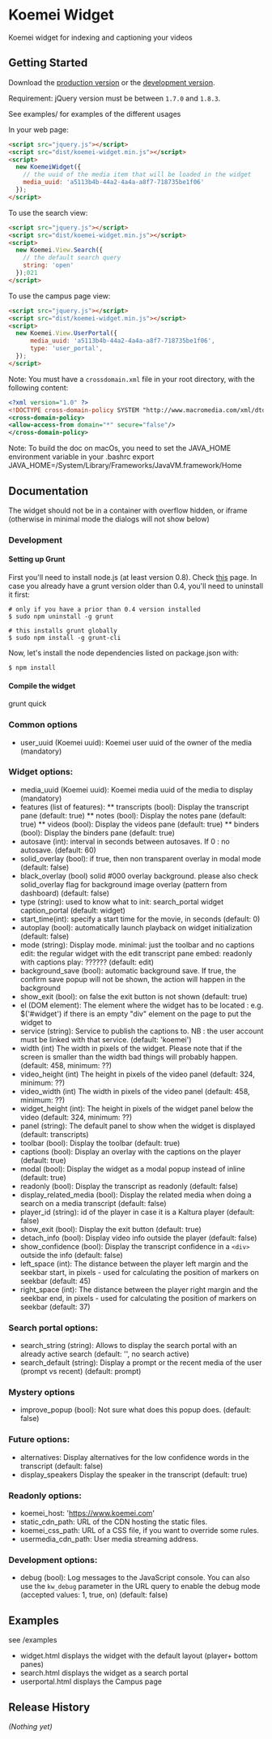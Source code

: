 # Koemei Widget

Koemei widget for indexing and captioning your videos

## Getting Started
Download the [production version][min] or the [development version][max].

[min]: https://raw.github.com/seb/widget/master/dist/koemei-widget.min.js
[max]: https://raw.github.com/seb/widget/master/dist/koemei-widget.js

Requirement: jQuery version must be between `1.7.0` and `1.8.3`.

See examples/ for examples of the different usages

In your web page:

```html
<script src="jquery.js"></script>
<script src="dist/koemei-widget.min.js"></script>
<script>
  new KoemeiWidget({
    // the uuid of the media item that will be loaded in the widget
    media_uuid: 'a5113b4b-44a2-4a4a-a8f7-718735be1f06'
  });
</script>
```

To use the search view:

```html
<script src="jquery.js"></script>
<script src="dist/koemei-widget.min.js"></script>
<script>
  new Koemei.View.Search({
    // the default search query
    string: 'open'
  });021
</script>
```

To use the campus page view:

```html
<script src="jquery.js"></script>
<script src="dist/koemei-widget.min.js"></script>
<script>
  new Koemei.View.UserPortal({
      media_uuid: 'a5113b4b-44a2-4a4a-a8f7-718735be1f06',
      type: 'user_portal',
  });
</script>
```

Note: You must have a `crossdomain.xml` file in your root directory, with the following content:

```xml
<?xml version="1.0" ?>
<!DOCTYPE cross-domain-policy SYSTEM "http://www.macromedia.com/xml/dtds/cross-domain-policy.dtd">
<cross-domain-policy>
<allow-access-from domain="*" secure="false"/>
</cross-domain-policy>
```

Note: To build the doc on macOs, you need to set the JAVA_HOME environment variable in your .bashrc
export JAVA_HOME=/System/Library/Frameworks/JavaVM.framework/Home

## Documentation

The widget should not be in a container with overflow hidden, or iframe
(otherwise in minimal mode the dialogs will not show below)

### Development

#### Setting up Grunt

First you'll need to install node.js (at least version 0.8). Check [this](https://github.com/joyent/node/wiki/Installing-Node.js-via-package-manager) page.
In case you already have a grunt version older than 0.4, you'll need to uninstall it first:

    # only if you have a prior than 0.4 version installed
    $ sudo npm uninstall -g grunt

    # this installs grunt globally
    $ sudo npm install -g grunt-cli

Now, let's install the node dependencies listed on package.json with:

    $ npm install

#### Compile the widget

grunt quick


### Common options
* user_uuid (Koemei uuid):
    Koemei user uuid of the owner of the media
    (mandatory)

### Widget options:
* media_uuid (Koemei uuid):
    Koemei media uuid of the media to display
    (mandatory)
* features (list of features):
** transcripts (bool):
    Display the transcript pane
    (default: true)
** notes (bool):
    Display the notes pane
    (default: true)
** videos (bool):
    Display the videos pane
    (default: true)
** binders (bool):
    Display the binders pane
    (default: true)
* autosave (int):
    interval in seconds between autosaves. If 0 : no autosave.
    (default: 60)
* solid_overlay (bool):
    if true, then non transparent overlay in modal mode
    (default: false)
* black_overlay (bool)
    solid #000 overlay background. please also check solid_overlay flag for background image overlay (pattern from dashboard)
    (default: false)
* type (string):
    used to know what to init:
    search_portal
    widget
    caption_portal
    (default: widget)
* start_time(int):
    specify a start time for the movie, in seconds
    (default: 0)
* autoplay (bool):
    automatically launch playback on widget initialization
    (default: false)
* mode (string):
    Display mode.
    minimal: just the toolbar and no captions
    edit: the regular widget with the edit transcript pane
    embed: readonly with captions
    play: ??????
    (default: edit)
* background_save (bool):
    automatic background save. If true, the confirm save popup will not be shown, the action will happen in the background
* show_exit (bool):
    on false the exit button is not shown
    (default: true)
* el (DOM element):
    The element where the widget has to be located : e.g. $('#widget') if there is an empty "div" element on the page to put the widget to
* service (string):
    Service to publish the captions to. NB : the user account must be linked with that service.
    (default: 'koemei')
* width (int)
    The width in pixels of the widget. Please note that if the screen is smaller than the width bad things will probably happen.
    (default: 458, minimum: ??)
* video_height (int)
    The height in pixels of the video panel
    (default: 324, minimum: ??)
* video_width (int)
    The width in pixels of the video panel
    (default: 458, minimum: ??)
* widget_height (int):
    The height in pixels of the widget panel below the video
    (default: 324, minimum: ??)
* panel (string):
    The default panel to show when the widget is displayed
    (default: transcripts)
* toolbar (bool):
    Display the toolbar
    (default: true)
* captions (bool):
    Display an overlay with the captions on the player
    (default: true)
* modal (bool):
    Display the widget as a modal popup instead of inline
    (default: true)
* readonly (bool):
    Display the transcript as readonly
    (default: false)
* display_related_media (bool):
    Display the related media when doing a search on a media transcript
    (default: false)
* player_id (string):
    id of the player in case it is a Kaltura player
    (default: false)
* show_exit (bool):
    Display the exit button
    (default: true)
* detach_info (bool):
    Display video info outside the player
    (default: false)
* show_confidence (bool):
    Display the transcript confidence in a `<div>` outside the info
    (default: false)
* left_space (int):
    The distance between the player left margin and the seekbar start, in pixels - used for calculating the position of markers on seekbar
    (default: 45)
* right_space (int):
    The distance between the player right margin and the seekbar end, in pixels - used for calculating the position of markers on seekbar
    (default: 37)    

### Search portal options:
* search_string (string):
    Allows to display the search portal with an already active search
    (default: '', no search active)
* search_default (string):
    Display a prompt or the recent media of the user (prompt vs recent)
    (default: prompt)

### Mystery options
* improve_popup (bool):
    Not sure what does this popup does.
    (default: false)

### Future options:
* alternatives:
    Display alternatives for the low confidence words in the transcript
    (default: false)
* display_speakers
    Display the speaker in the transcript
    (default: true)

### Readonly options:
* koemei_host:
    'https://www.koemei.com'
* static_cdn_path:
    URL of the CDN hosting the static files.
* koemei_css_path:
    URL of a CSS file, if you want to override some rules.
* usermedia_cdn_path:
    User media streaming address.

### Development options:
* debug (bool):
    Log messages to the JavaScript console. You can also use the `kw_debug`
    parameter in the URL query to enable the debug mode (accepted values: 1,
    true, on)
    (default: false)

## Examples
see /examples
* widget.html displays the widget with the default layout (player+ bottom panes)
* search.html displays the widget as a search portal
* userportal.html displays the Campus page

## Release History
_(Nothing yet)_